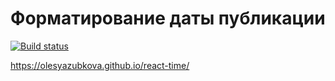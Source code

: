 Форматирование даты публикации
===
[![Build status](https://ci.appveyor.com/api/projects/status/8b8pioykgp83v8b9?svg=true)](https://ci.appveyor.com/project/OlesyaZubkova/react-time)


https://olesyazubkova.github.io/react-time/

